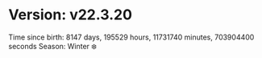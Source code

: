 # Version: v22.3.20
Time since birth: 8147 days, 195529 hours, 11731740 minutes, 703904400 seconds
Season: Winter ❄️
